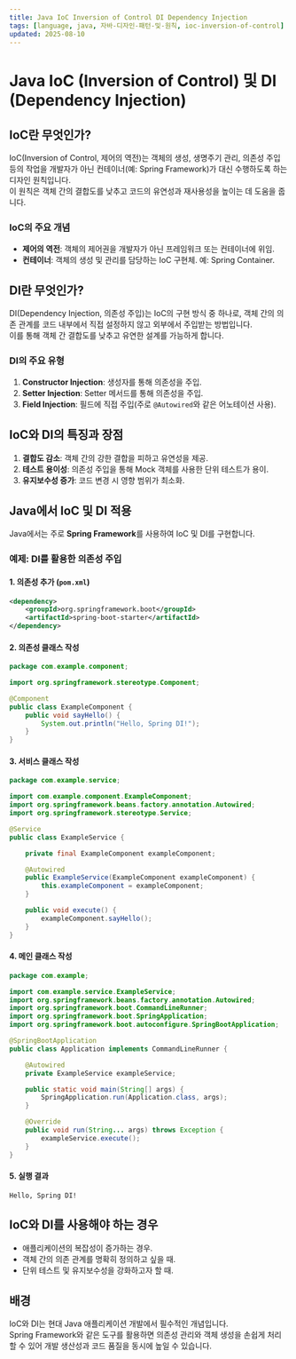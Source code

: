 ```yaml
---
title: Java IoC Inversion of Control DI Dependency Injection
tags: [language, java, 자바-디자인-패턴-및-원칙, ioc-inversion-of-control]
updated: 2025-08-10
---
```


# Java IoC (Inversion of Control) 및 DI (Dependency Injection)

## IoC란 무엇인가?
IoC(Inversion of Control, 제어의 역전)는 객체의 생성, 생명주기 관리, 의존성 주입 등의 작업을 개발자가 아닌 컨테이너(예: Spring Framework)가 대신 수행하도록 하는 디자인 원칙입니다.  
이 원칙은 객체 간의 결합도를 낮추고 코드의 유연성과 재사용성을 높이는 데 도움을 줍니다.

### IoC의 주요 개념
- **제어의 역전**: 객체의 제어권을 개발자가 아닌 프레임워크 또는 컨테이너에 위임.
- **컨테이너**: 객체의 생성 및 관리를 담당하는 IoC 구현체. 예: Spring Container.

## DI란 무엇인가?
DI(Dependency Injection, 의존성 주입)는 IoC의 구현 방식 중 하나로, 객체 간의 의존 관계를 코드 내부에서 직접 설정하지 않고 외부에서 주입받는 방법입니다.  
이를 통해 객체 간 결합도를 낮추고 유연한 설계를 가능하게 합니다.

### DI의 주요 유형
1. **Constructor Injection**: 생성자를 통해 의존성을 주입.
2. **Setter Injection**: Setter 메서드를 통해 의존성을 주입.
3. **Field Injection**: 필드에 직접 주입(주로 `@Autowired`와 같은 어노테이션 사용).

## IoC와 DI의 특징과 장점
1. **결합도 감소**: 객체 간의 강한 결합을 피하고 유연성을 제공.
2. **테스트 용이성**: 의존성 주입을 통해 Mock 객체를 사용한 단위 테스트가 용이.
3. **유지보수성 증가**: 코드 변경 시 영향 범위가 최소화.

## Java에서 IoC 및 DI 적용
Java에서는 주로 **Spring Framework**를 사용하여 IoC 및 DI를 구현합니다.

### 예제: DI를 활용한 의존성 주입

#### 1. 의존성 추가 (`pom.xml`)
```xml
<dependency>
    <groupId>org.springframework.boot</groupId>
    <artifactId>spring-boot-starter</artifactId>
</dependency>
```

#### 2. 의존성 클래스 작성
```java
package com.example.component;

import org.springframework.stereotype.Component;

@Component
public class ExampleComponent {
    public void sayHello() {
        System.out.println("Hello, Spring DI!");
    }
}
```

#### 3. 서비스 클래스 작성
```java
package com.example.service;

import com.example.component.ExampleComponent;
import org.springframework.beans.factory.annotation.Autowired;
import org.springframework.stereotype.Service;

@Service
public class ExampleService {

    private final ExampleComponent exampleComponent;

    @Autowired
    public ExampleService(ExampleComponent exampleComponent) {
        this.exampleComponent = exampleComponent;
    }

    public void execute() {
        exampleComponent.sayHello();
    }
}
```

#### 4. 메인 클래스 작성
```java
package com.example;

import com.example.service.ExampleService;
import org.springframework.beans.factory.annotation.Autowired;
import org.springframework.boot.CommandLineRunner;
import org.springframework.boot.SpringApplication;
import org.springframework.boot.autoconfigure.SpringBootApplication;

@SpringBootApplication
public class Application implements CommandLineRunner {

    @Autowired
    private ExampleService exampleService;

    public static void main(String[] args) {
        SpringApplication.run(Application.class, args);
    }

    @Override
    public void run(String... args) throws Exception {
        exampleService.execute();
    }
}
```

#### 5. 실행 결과
```text
Hello, Spring DI!
```

## IoC와 DI를 사용해야 하는 경우
- 애플리케이션의 복잡성이 증가하는 경우.
- 객체 간의 의존 관계를 명확히 정의하고 싶을 때.
- 단위 테스트 및 유지보수성을 강화하고자 할 때.

## 배경
IoC와 DI는 현대 Java 애플리케이션 개발에서 필수적인 개념입니다.  
Spring Framework와 같은 도구를 활용하면 의존성 관리와 객체 생성을 손쉽게 처리할 수 있어 개발 생산성과 코드 품질을 동시에 높일 수 있습니다.










